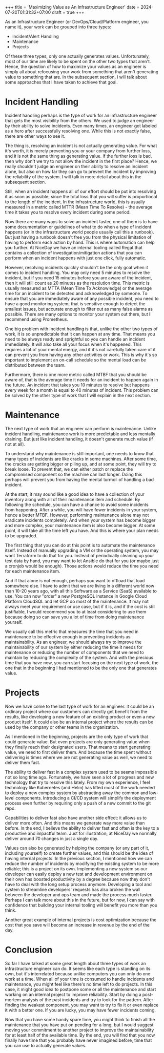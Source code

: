 +++
title = 'Maximizing Value as An Infrastructure Engineer'
date = 2024-07-20T01:31:32+07:00
draft = true
+++

As an Infrastructure Engineer (or DevOps/Cloud/Platform engineer, you name it), your work can be grouped into three types:

- Incident/Alert Handling
- Maintenance
- Projects

Of these three types, only one actually generates values. Unfortunately, most of our time are likely to be spent on the other two types that aren't. Hence, the question of how to maximize your values as an engineer is simply all about refocusing your work from something that aren't generating value to something that are. In the subsequent section, i will talk about some approaches that I have taken to achieve that goal.

# Incident Handling

Incident handling perhaps is the type of work for an infrastructure engineer that gets the most visibility from the others. We used to judge an engineer by their ability to solve incidents. Even many times, an engineer got labeled as a hero after successfully resolving one. While this is not exactly false, there are other ways to see it.

The thing is, resolving an incident is not actually generating value. For what it's worth, it is merely preventing you or your company from further loss, and it is not the same thing as generating value. If the further loss is bad, then why don't we try to not allow the incident in the first place? Hence, we really shouldn't judge an engineer on their ability to resolve an incident alone, but also on how far they can go to prevent the incident by improving the reliability of the system. I will talk in more detail about this in the subsequent section.

Still, when an incident happens all of our effort should be put into resolving it as soon as possible, since the total loss that you will suffer is proportional to the length of the incident. In the infrastructure world, this is usually measured in a metric called MTTR (Mean Time To Resolve) - the average time it takes you to resolve every incident during some period.

Now there are many ways to solve an incident faster, one of them is to have some documentation or guidelines of what to do when a type of incident happens (or in the infrastructure world people usually call this a runbook). But just having a runbook doesn't free you from the physical limitation of having to perform each action by hand. This is where automation can help you further. At NiceDay we have an internal tooling called Regat that contains a collection of investigation/mitigation actions that you can perform when an incident happens with just one click, fully automatic.

However, resolving incidents quickly shouldn't be the only goal when it comes to incident handling. You may only need 5 minutes to resolve the incident, but if you need 15 minutes before you are aware of the incident, then it will still count as 20 minutes as the resolution time. This metric is usually measured as MTTA (Mean Time To Acknowledge) or the average time for an incident to be detected and acknowledged by someone. To ensure that you are immediately aware of any possible incident, you need to have a good monitoring system, that is sensitive enough to detect the smallest issues, but accurate enough to filter out as many false alarms as possible. There are many options to monitor your system out there, but I recommend using Prometheus.

One big problem with incident handling is that, unlike the other two types of work, it is so unpredictable that it can happen at any time. That means you need to be always ready and sprightful so you can handle an incident immediately. It will also take all your focus when it's happened. This requires a lot of your mental energy, and if it's not carefully taken care of it can prevent you from having any other activities or work. This is why it's so important to implement an on-call schedule so the mental load can be distributed between the team.

Furthermore, there is one more metric called MTBF that you should be aware of, that is the average time it needs for an incident to happen again in the future. An incident that takes you 10 minutes to resolve but happens every week for a month is equal to 40 minutes of incident. This problem can be solved by the other type of work that I will explain in the next section.

# Maintenance

The next type of work that an engineer can perform is maintenance. Unlike incident handling, maintenance work is more predictable and less mentally draining. But just like incident handling, it doesn't generate much value (if not at all).

To understand why maintenance is still important, one needs to know that many types of incidents are like cracks in some machines. After some time, the cracks are getting bigger or piling up, and at some point, they will try to break loose. To prevent that, we can either patch or replace the compromised component so the machine can last longer. Doing this perhaps will prevent you from having the mental turmoil of handling a bad incident.

At the start, it may sound like a good idea to have a collection of your inventory along with all of their maintenance item and schedule. By following the schedule, you can have a chance to avoid some incidents from happening. After a while, you will have fewer incidents in your system, hence a better MTBF. However, performing maintenance alone may not eradicate incidents completely. And when your system has become bigger and more complex, your maintenance item is also become bigger. At some point, it will take all the time left you have. And this is where your plan needs to be upgraded. 

The first thing that you can do at this point is to automate the maintenance itself. Instead of manually upgrading a VM or the operating system, you may want Terraform to do that for you. Instead of periodically cleaning up your test data by hand, you may want to let Ansible do that for you (or maybe just a cronjob would be enough). Those actions would reduce the time you need for each maintenance item.

And if that alone is not enough, perhaps you want to offload that load somewhere else. I have to admit that we are living in a different world now than 10-20 years ago, with all this Software as a Service (SaaS) available to use. You can now "order" a new PostgreSQL instance in Google Cloud Platform CloudSQL and let GCP do most of the maintenance. It may not always meet your requirement or use case, but if it is, and if the cost is still justifiable, I would recommend you to at least considering to use them because doing so can save you a lot of time from doing maintenance yourself. 

We usually call this metric that measures the time that you need in maintenance to be effective enough in preventing incidents as maintainability. As an engineer, we should always try to improve the maintainability of our system by either reducing the time it needs for maintenance or reducing the number of components that we need to maintain by reducing the complexity of the system. And with the precious time that you have now, you can start focusing on the next type of work, the one that in the beginning I had mentioned to be the only one that generates value.

# Projects

Now we have come to the last type of work for an engineer. It could be an ordinary project where our customers can directly get benefit from the results, like developing a new feature of an existing product or even a new product itself. It could also be an internal project where the results can be used by the company or other teams in the organization.

As I mentioned in the beginning, projects are the only type of work that could generate value. But even projects are only generating value when they finally reach their designated users. That means to start generating value, we need to first deliver them. And because the time spent without delivering is times where we are not generating value as well, we need to deliver them fast. 

The ability to deliver fast in a complex system used to be seems impossible not so long time ago. Fortunately, we have seen a lot of progress and new technology that try to resolve this lately. From my own experience, I feel technology like Kubernetes (and Helm) has lifted most of the work needed to deploy a new complex system by abstracting away the common and low-level components. Introducing a CI/CD system will simplify the deployment process even further by requiring only a push of a new commit to the git repo.

Capabilities to deliver fast also have another side effect: it allows us to deliver more often. And this means we generate way more value than before. In the end, I believe the ability to deliver fast and often is the key to a productive and impactful team. Just for illustration, at NiceDay we normally deliver around 70 changes in just a single day. 

Values can also be generated by helping the company (or any part of it, including yourself) to create further values, and this should be the idea of having internal projects. In the previous section, I mentioned how we can reduce the number of incidents by modifying the existing system to be more reliable; this is a project on its own. Implementing a new system so our developer can easily deploy a new test and development environment on their own has boosted productivity by a degree because now they don't have to deal with the long setup process anymore. Developing a tool and system to streamline developers' requests has also broken the wall between the developer and ops team and made the process much faster. Perhaps I can talk more about this in the future, but for now, I can say with confidence that building your internal tooling will benefit you more than you think.

Another great example of internal projects is cost optimization because the cost that you save will become an increase in revenue by the end of the day.

# Conclusion

So far I have talked at some great length about three types of work an infrastructure engineer can do. It seems like each type is standing on its own, but it's interrelated because unlike computers you can only do one work at a time. When all of your time is consumed to handle incidents and maintenance, you might feel like there's no time left to do projects. In this case, it might good idea to postpone some or all the maintenance and start working on an internal project to improve reliability. Start by doing a post-mortem analysis of the past incidents and try to look for the pattern. After finding the weakest component, you may want to try to fix it or even replace it with a better one. If you are lucky, you may have fewer incidents coming. 

Now that you have some handy spare time, you might think to finish all the maintenance that you have put on pending for a long, but I would suggest moving your commitment to another project to improve the maintainability for at least half of the available time. By the end, you will find that you now finally have time that you probably have never imagined before, time that you can use to actually generate values.
